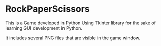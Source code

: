 # RockPaperScissors

This is a Game developed in Python 
Using Tkinter library for the sake of learning GUI development in Python.

It includes several PNG files that are visible in the game window.  
